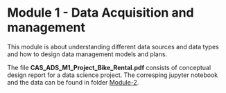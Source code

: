 # Module 1 - Data Acquisition and management
This module is about understanding different data sources and data types and how to design data management models and plans.

The file **CAS_ADS_M1_Project_Bike_Rental.pdf** consists of conceptual design report for a data science project. The corresping jupyter notebook and the data can be found in folder [Module-2](https://github.com/polaris90/CAS_Applied_Data_Science_2022/tree/main/Module-2).
